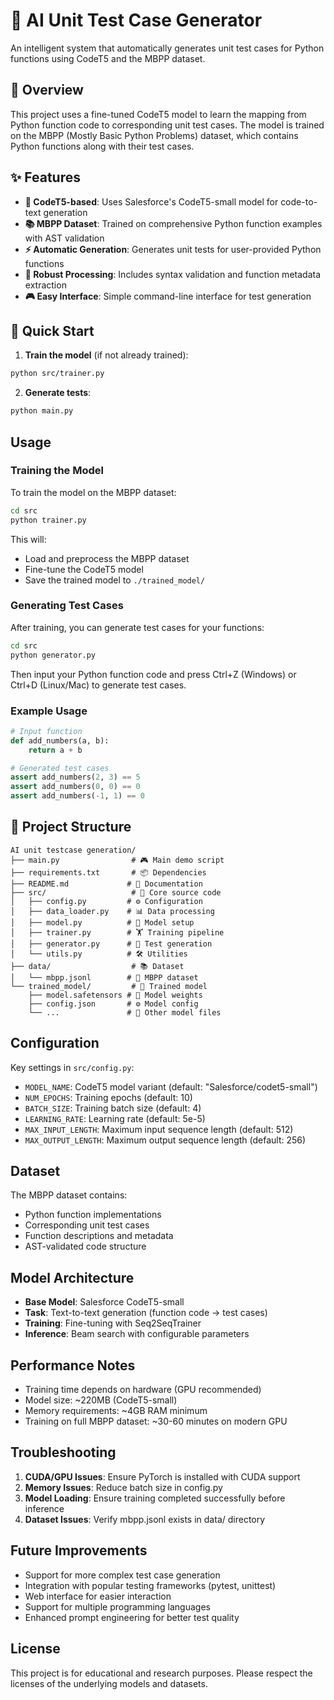 # 🤖 AI Unit Test Case Generator

An intelligent system that automatically generates unit test cases for Python functions using CodeT5 and the MBPP dataset.

## 🎯 Overview

This project uses a fine-tuned CodeT5 model to learn the mapping from Python function code to corresponding unit test cases. The model is trained on the MBPP (Mostly Basic Python Problems) dataset, which contains Python functions along with their test cases.

## ✨ Features

- **🧠 CodeT5-based**: Uses Salesforce's CodeT5-small model for code-to-text generation
- **📚 MBPP Dataset**: Trained on comprehensive Python function examples with AST validation
- **⚡ Automatic Generation**: Generates unit tests for user-provided Python functions
- **🔧 Robust Processing**: Includes syntax validation and function metadata extraction
- **🎮 Easy Interface**: Simple command-line interface for test generation

## 🚀 Quick Start

1. **Train the model** (if not already trained):

```bash
python src/trainer.py
```

2. **Generate tests**:

```bash
python main.py
```

## Usage

### Training the Model

To train the model on the MBPP dataset:

```bash
cd src
python trainer.py
```

This will:

- Load and preprocess the MBPP dataset
- Fine-tune the CodeT5 model
- Save the trained model to `./trained_model/`

### Generating Test Cases

After training, you can generate test cases for your functions:

```bash
cd src
python generator.py
```

Then input your Python function code and press Ctrl+Z (Windows) or Ctrl+D (Linux/Mac) to generate test cases.

### Example Usage

```python
# Input function
def add_numbers(a, b):
    return a + b

# Generated test cases
assert add_numbers(2, 3) == 5
assert add_numbers(0, 0) == 0
assert add_numbers(-1, 1) == 0
```

## 📁 Project Structure

```
AI unit testcase generation/
├── main.py                # 🎮 Main demo script
├── requirements.txt       # 📦 Dependencies
├── README.md             # 📖 Documentation
├── src/                   # 🔧 Core source code
│   ├── config.py         # ⚙️ Configuration
│   ├── data_loader.py    # 📊 Data processing
│   ├── model.py          # 🧠 Model setup
│   ├── trainer.py        # 🏋️ Training pipeline
│   ├── generator.py      # 🎯 Test generation
│   └── utils.py          # 🛠️ Utilities
├── data/                  # 📚 Dataset
│   └── mbpp.jsonl        # 🐍 MBPP dataset
└── trained_model/         # 🤖 Trained model
    ├── model.safetensors # 🧠 Model weights
    ├── config.json       # ⚙️ Model config
    └── ...               # 🔧 Other model files
```

## Configuration

Key settings in `src/config.py`:

- `MODEL_NAME`: CodeT5 model variant (default: "Salesforce/codet5-small")
- `NUM_EPOCHS`: Training epochs (default: 10)
- `BATCH_SIZE`: Training batch size (default: 4)
- `LEARNING_RATE`: Learning rate (default: 5e-5)
- `MAX_INPUT_LENGTH`: Maximum input sequence length (default: 512)
- `MAX_OUTPUT_LENGTH`: Maximum output sequence length (default: 256)

## Dataset

The MBPP dataset contains:

- Python function implementations
- Corresponding unit test cases
- Function descriptions and metadata
- AST-validated code structure

## Model Architecture

- **Base Model**: Salesforce CodeT5-small
- **Task**: Text-to-text generation (function code → test cases)
- **Training**: Fine-tuning with Seq2SeqTrainer
- **Inference**: Beam search with configurable parameters

## Performance Notes

- Training time depends on hardware (GPU recommended)
- Model size: ~220MB (CodeT5-small)
- Memory requirements: ~4GB RAM minimum
- Training on full MBPP dataset: ~30-60 minutes on modern GPU

## Troubleshooting

1. **CUDA/GPU Issues**: Ensure PyTorch is installed with CUDA support
2. **Memory Issues**: Reduce batch size in config.py
3. **Model Loading**: Ensure training completed successfully before inference
4. **Dataset Issues**: Verify mbpp.jsonl exists in data/ directory

## Future Improvements

- Support for more complex test case generation
- Integration with popular testing frameworks (pytest, unittest)
- Web interface for easier interaction
- Support for multiple programming languages
- Enhanced prompt engineering for better test quality

## License

This project is for educational and research purposes. Please respect the licenses of the underlying models and datasets.
